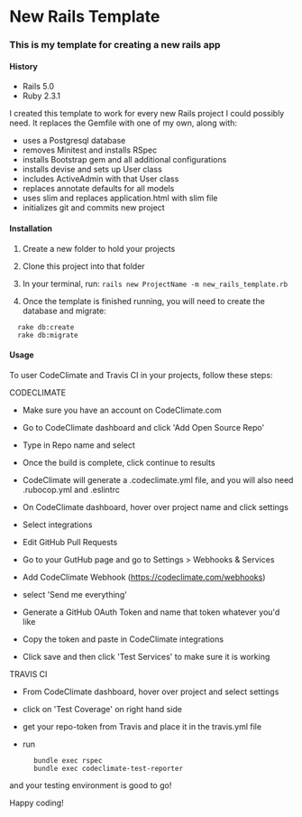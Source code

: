 # New Rails Template

### This is my template for creating a new rails app

#### History

* Rails 5.0
* Ruby 2.3.1

I created this template to work for every new Rails project I could possibly need. It replaces the Gemfile with one of my own, along with:
  * uses a Postgresql database
  * removes Minitest and installs RSpec
  * installs Bootstrap gem and all additional configurations
  * installs devise and sets up User class
  * includes ActiveAdmin with that User class
  * replaces annotate defaults for all models
  * uses slim and replaces application.html with slim file
  * initializes git and commits new project


#### Installation

1. Create a new folder to hold your projects

2. Clone this project into that folder

3. In your terminal, run: `rails new ProjectName -m new_rails_template.rb`

4. Once the template is finished running, you will need to create the database and migrate:
```
  rake db:create
  rake db:migrate
```

#### Usage

To user CodeClimate and Travis CI in your projects, follow these steps:

CODECLIMATE

* Make sure you have an account on CodeClimate.com

* Go to CodeClimate dashboard and click 'Add Open Source Repo'

* Type in Repo name and select

* Once the build is complete, click continue to results

* CodeClimate will generate a .codeclimate.yml file, and you will also need .rubocop.yml and .eslintrc

* On CodeClimate dashboard, hover over project name and click settings

* Select integrations

* Edit GitHub Pull Requests

* Go to your GutHub page and go to Settings > Webhooks & Services

* Add CodeClimate Webhook (https://codeclimate.com/webhooks)

* select 'Send me everything'

* Generate a GitHub OAuth Token and name that token whatever you'd like

* Copy the token and paste in CodeClimate integrations

* Click save and then click 'Test Services' to make sure it is working

TRAVIS CI

* From CodeClimate dashboard, hover over project and select settings

* click on 'Test Coverage' on right hand side

* get your repo-token from Travis and place it in the travis.yml file

* run
```
      bundle exec rspec
      bundle exec codeclimate-test-reporter
```
  and your testing environment is good to go!

Happy coding!
